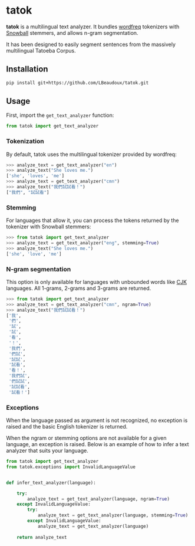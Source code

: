 # tatok

**tatok** is a multilingual text analyzer. It bundles [wordfreq](https://github.com/rspeer/wordfreq) tokenizers with [Snowball](https://snowballstem.org) stemmers, and allows n-gram segmentation.

It has been designed to easily segment sentences from the massively multilingual Tatoeba Corpus.


## Installation

```sh
pip install git+https://github.com/LBeaudoux/tatok.git
```

## Usage

First, import the `get_text_analyzer` function:

```python
from tatok import get_text_analyzer
```

### Tokenization

By default, tatok uses the multilingual tokenizer provided by wordfreq:

```python
>>> analyze_text = get_text_analyzer("en")
>>> analyze_text("She loves me.")
['she', 'loves', 'me']
>>> analyze_text = get_text_analyzer("cmn")
>>> analyze_text("我們試試看！")
["我們", "試試看"]
```

### Stemming

For languages that allow it, you can process the tokens returned by the tokenizer with Snowball stemmers:

```python
>>> from tatok import get_text_analyzer
>>> analyze_text = get_text_analyzer("eng", stemming=True)
>>> analyze_text("She loves me.")
['she', 'love', 'me']
```

### N-gram segmentation

This option is only available for languages with unbounded words like [CJK](https://en.wikipedia.org/wiki/CJK_characters) languages. All 1-grams, 2-grams and 3-grams are returned.

```python
>>> from tatok import get_text_analyzer
>>> analyze_text = get_text_analyzer("cmn", ngram=True)
>>> analyze_text("我們試試看！")
['我',
 '們',
 '試',
 '試',
 '看',
 '！',
 '我們',
 '們試',
 '試試',
 '試看',
 '看！',
 '我們試',
 '們試試',
 '試試看',
 '試看！']
```

### Exceptions

When the language passed as argument is not recognized, no exception is raised and the basic English tokenizer is returned. 

When the ngram or stemming options are not available for a given language, an exception is raised. Below is an example of how to infer a text analyzer that suits your language.

```python
from tatok import get_text_analyzer
from tatok.exceptions import InvalidLanguageValue


def infer_text_analyzer(language):

    try:
        analyze_text = get_text_analyzer(language, ngram=True)
    except InvalidLanguageValue:
        try:
            analyze_text = get_text_analyzer(language, stemming=True)
        except InvalidLanguageValue:
            analyze_text = get_text_analyzer(language)
    
    return analyze_text

```